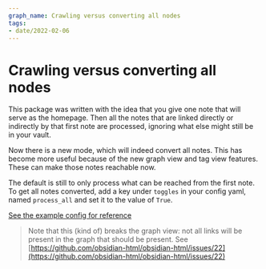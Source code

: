 ```yaml
---
graph_name: Crawling versus converting all nodes
tags:
- date/2022-02-06
---
```

   
# Crawling versus converting all nodes   
This package was written with the idea that you give one note that will serve as the homepage. Then all the notes that are linked directly or indirectly by that first note are processed, ignoring what else might still be in your vault.   
   
Now there is a new mode, which will indeed convert all notes. This has become more useful because of the new graph view and tag view features. These can make those notes reachable now.    
   
The default is still to only process what can be reached from the first note. To get all notes converted, add a key under `toggles` in your config yaml, named `process_all` and set it to the value of `True`.    
   
[See the example config for reference](https://github.com/obsidian-html/obsidian-html/blob/ff371c665a78d10a6658dbd8f04b759e0882a858/example_config.yml#L55)   
   
> Note that this (kind of) breaks the graph view: not all links will be present in the graph that should be present. See [https://github.com/obsidian-html/obsidian-html/issues/22](https://github.com/obsidian-html/obsidian-html/issues/22)